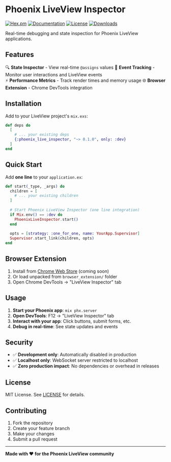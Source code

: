 # Phoenix LiveView Inspector

[![Hex.pm](https://img.shields.io/hexpm/v/phoenix_live_inspector.svg)](https://hex.pm/packages/phoenix_live_inspector)
[![Documentation](https://img.shields.io/badge/hex-docs-blue.svg)](https://hexdocs.pm/phoenix_live_inspector)
[![License](https://img.shields.io/hexpm/l/phoenix_live_inspector.svg)](https://github.com/fawidev/phoenix_live_inspector/blob/main/LICENSE)
[![Downloads](https://img.shields.io/hexpm/dt/phoenix_live_inspector.svg)](https://hex.pm/packages/phoenix_live_inspector)

Real-time debugging and state inspection for Phoenix LiveView applications.

## Features

🔍 **State Inspector** - View real-time `@assigns` values
🎯 **Event Tracking** - Monitor user interactions and LiveView events  
⚡ **Performance Metrics** - Track render times and memory usage
🌐 **Browser Extension** - Chrome DevTools integration

## Installation

Add to your LiveView project's `mix.exs`:

```elixir
def deps do
  [
    # ... your existing deps
    {:phoenix_live_inspector, "~> 0.1.0", only: :dev}
  ]
end
```

## Quick Start

Add **one line** to your `application.ex`:

```elixir
def start(_type, _args) do
  children = [
    # ... your existing children
  ]
  
  # Start Phoenix LiveView Inspector (one line integration)
  if Mix.env() == :dev do
    PhoenixLiveInspector.start()
  end
  
  opts = [strategy: :one_for_one, name: YourApp.Supervisor]
  Supervisor.start_link(children, opts)
end
```

## Browser Extension

1. Install from [Chrome Web Store](https://chrome.google.com/webstore) (coming soon)
2. Or load unpacked from `browser_extension/` folder
3. Open Chrome DevTools → "LiveView Inspector" tab

## Usage

1. **Start your Phoenix app**: `mix phx.server`
2. **Open DevTools**: F12 → "LiveView Inspector" tab
3. **Interact with your app**: Click buttons, submit forms, etc.
4. **Debug in real-time**: See state updates and events

## Security

- ✅ **Development only**: Automatically disabled in production  
- ✅ **Localhost only**: WebSocket server restricted to localhost
- ✅ **Zero production impact**: No dependencies or overhead in releases

## License

MIT License. See [LICENSE](LICENSE) for details.

## Contributing

1. Fork the repository
2. Create your feature branch
3. Make your changes
4. Submit a pull request

---

**Made with ❤️ for the Phoenix LiveView community**